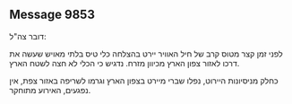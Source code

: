 ## Message 9853

דובר צה"ל:

לפני זמן קצר מטוס קרב של חיל האוויר יירט בהצלחה כלי טיס בלתי מאויש שעשה את דרכו לאזור צפון הארץ מכיוון מזרח.
נדגיש כי הכלי לא חצה לשטח הארץ. 

כחלק מניסיונות היירוט, נפלו שברי מיירט בצפון הארץ וגרמו לשריפה באזור צפת, אין נפגעים, האירוע מתוחקר.

